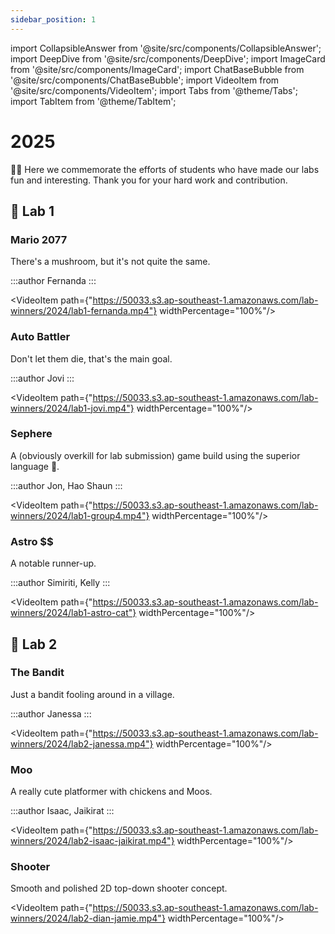 ```yaml
---
sidebar_position: 1
---
```


import CollapsibleAnswer from '@site/src/components/CollapsibleAnswer';
import DeepDive from '@site/src/components/DeepDive';
import ImageCard from '@site/src/components/ImageCard';
import ChatBaseBubble from '@site/src/components/ChatBaseBubble';
import VideoItem from '@site/src/components/VideoItem';
import Tabs from '@theme/Tabs';
import TabItem from '@theme/TabItem';

# 2025

🎉🍾 Here we commemorate the efforts of students who have made our labs fun and interesting. Thank you for your hard work and contribution.

## 🥇 Lab 1

### Mario 2077

There's a mushroom, but it's not quite the same.

:::author
Fernanda
:::

<VideoItem path={"https://50033.s3.ap-southeast-1.amazonaws.com/lab-winners/2024/lab1-fernanda.mp4"} widthPercentage="100%"/>

### Auto Battler

Don't let them die, that's the main goal.

:::author
Jovi
:::

<VideoItem path={"https://50033.s3.ap-southeast-1.amazonaws.com/lab-winners/2024/lab1-jovi.mp4"} widthPercentage="100%"/>

### Sephere

A (obviously overkill for lab submission) game build using the superior language 🦀.

:::author
Jon, Hao Shaun
:::

<VideoItem path={"https://50033.s3.ap-southeast-1.amazonaws.com/lab-winners/2024/lab1-group4.mp4"} widthPercentage="100%"/>

### Astro $$

A notable runner-up.

:::author
Simiriti, Kelly
:::

<VideoItem path={"https://50033.s3.ap-southeast-1.amazonaws.com/lab-winners/2024/lab1-astro-cat"} widthPercentage="100%"/>

## 🥇 Lab 2

### The Bandit

Just a bandit fooling around in a village.

:::author
Janessa
:::

<VideoItem path={"https://50033.s3.ap-southeast-1.amazonaws.com/lab-winners/2024/lab2-janessa.mp4"} widthPercentage="100%"/>

### Moo

A really cute platformer with chickens and Moos.

:::author
Isaac, Jaikirat
:::

<VideoItem path={"https://50033.s3.ap-southeast-1.amazonaws.com/lab-winners/2024/lab2-isaac-jaikirat.mp4"} widthPercentage="100%"/>

### Shooter

Smooth and polished 2D top-down shooter concept.

<VideoItem path={"https://50033.s3.ap-southeast-1.amazonaws.com/lab-winners/2024/lab2-dian-jamie.mp4"} widthPercentage="100%"/>
